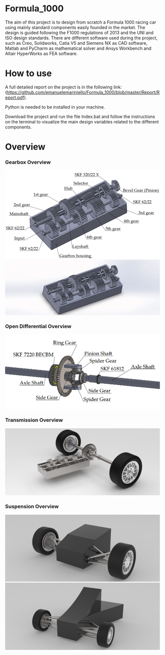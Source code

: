# Formula_1000
The aim of this project is to design from scratch a Formula 1000 racing car using mainly standard components easily founded in the market. The design is guided following the F1000 regulations of 2013 and the UNI and ISO design standards. There are different software used during the project, such as Creo, Solidworks, Catia V5 and Siemens NX as CAD software, Matlab and PyCharm as mathematical solver and Ansys Workbench and Altair HyperWorks as FEA software.

# How to use

A full detailed report on the project is in the following link: (https://github.com/emanuelemariniello/Formula_1000/blob/master/Report/Report.pdf).

Python is needed to be installed in your machine.

Download the project and run the file Index.bat and follow the instructions on the terminal to visualize the main design variables related to the different components.

# Overview

### Gearbox Overview
![alt text](https://github.com/emanuelemariniello/Formula_1000/blob/master/Art/Gearbox.PNG "Gearbox Overview")
![Alt Text](https://github.com/emanuelemariniello/Formula_1000/blob/master/Trasmission/Assemblies/Gearbox.gif)

### Open Differential Overview
![alt text](https://github.com/emanuelemariniello/Formula_1000/blob/master/Art/Open%20Differential.PNG "Open Differential Overview")

### Transmission Overview
![alt text](https://github.com/emanuelemariniello/Formula_1000/blob/master/Art/Transmission.PNG "Transmission Overview")

### Suspension Overview
![alt text](https://github.com/emanuelemariniello/Formula_1000/blob/master/Art/Front_Suspension.png "Front Suspension Overview")
![alt text](https://github.com/emanuelemariniello/Formula_1000/blob/master/Art/Rear_Suspension.png "Rear Suspension Overview")
